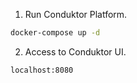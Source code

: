 1. Run Conduktor Platform.
    
```bash
docker-compose up -d
```

2. Access to Conduktor UI.

```bash
localhost:8080
```